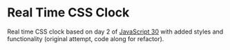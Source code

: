 # Real Time CSS Clock
Real time CSS clock based on day 2 of [JavaScript 30](https://javascript30.com/) with added styles and functionality (original attempt, code along for refactor).
